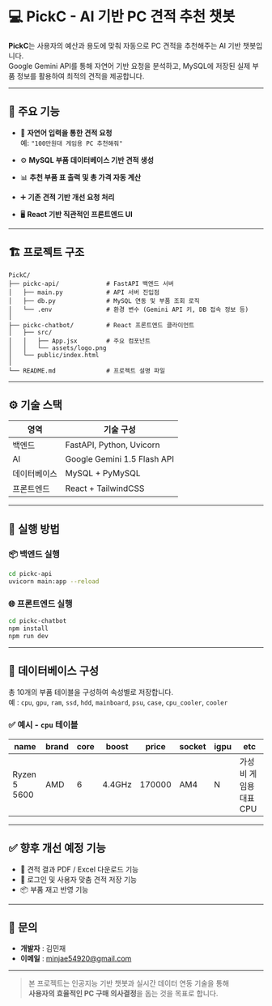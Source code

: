 
# 💻 PickC - AI 기반 PC 견적 추천 챗봇

**PickC**는 사용자의 예산과 용도에 맞춰 자동으로 PC 견적을 추천해주는 AI 기반 챗봇입니다.  
Google Gemini API를 통해 자연어 기반 요청을 분석하고, MySQL에 저장된 실제 부품 정보를 활용하여 최적의 견적을 제공합니다.

---

## 🔧 주요 기능

- 💬 **자연어 입력을 통한 견적 요청**  
  예: `"100만원대 게임용 PC 추천해줘"`

- ⚙️ **MySQL 부품 데이터베이스 기반 견적 생성**

- 📊 **추천 부품 표 출력 및 총 가격 자동 계산**

- ➕ **기존 견적 기반 개선 요청 처리**

- 🖥️ **React 기반 직관적인 프론트엔드 UI**

---

## 🏗️ 프로젝트 구조

```
PickC/
├── pickc-api/             # FastAPI 백엔드 서버
│   ├── main.py            # API 서버 진입점
│   ├── db.py              # MySQL 연동 및 부품 조회 로직
│   └── .env               # 환경 변수 (Gemini API 키, DB 접속 정보 등)
│
├── pickc-chatbot/         # React 프론트엔드 클라이언트
│   ├── src/
│   │   ├── App.jsx        # 주요 컴포넌트
│   │   └── assets/logo.png
│   └── public/index.html
│
└── README.md              # 프로젝트 설명 파일
```

---

## ⚙️ 기술 스택

| 영역       | 기술 구성                                 |
|------------|--------------------------------------------|
| 백엔드     | FastAPI, Python, Uvicorn                  |
| AI         | Google Gemini 1.5 Flash API               |
| 데이터베이스| MySQL + PyMySQL                           |
| 프론트엔드 | React + TailwindCSS                       |

---

## 🚀 실행 방법

### 📦 백엔드 실행
```bash
cd pickc-api
uvicorn main:app --reload
```

### 🌐 프론트엔드 실행
```bash
cd pickc-chatbot
npm install
npm run dev
```

---

## 📁 데이터베이스 구성

총 10개의 부품 테이블을 구성하여 속성별로 저장합니다.  
예 : `cpu`, `gpu`, `ram`, `ssd`, `hdd`, `mainboard`, `psu`, `case`, `cpu_cooler`, `cooler`

### ✅ 예시 - `cpu` 테이블

| name          | brand | core | boost   | price   | socket | igpu | etc                     |
|---------------|-------|------|---------|---------|--------|------|--------------------------|
| Ryzen 5 5600  | AMD   | 6    | 4.4GHz  | 170000  | AM4    | N    | 가성비 게임용 대표 CPU |

---

## ✅ 향후 개선 예정 기능

- 💾 견적 결과 PDF / Excel 다운로드 기능
- 👤 로그인 및 사용자 맞춤 견적 저장 기능
- 📦 부품 재고 반영 기능

---

## 📧 문의

- **개발자** : 김민재  
- **이메일** : [minjae54920@gmail.com](mailto:minjae54920@gmail.com)

---

> 본 프로젝트는 인공지능 기반 챗봇과 실시간 데이터 연동 기술을 통해  
> **사용자의 효율적인 PC 구매 의사결정**을 돕는 것을 목표로 합니다.
